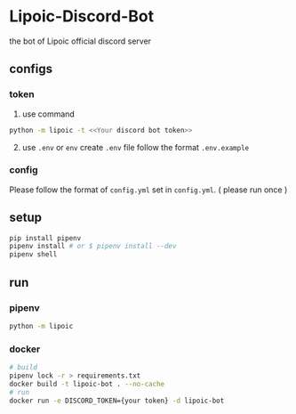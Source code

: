 # Lipoic-Discord-Bot

the bot of Lipoic official discord server

## configs

### token

1. use command

```sh
python -m lipoic -t <<Your discord bot token>>
```

2. use `.env` or `env`
create `.env` file follow the format `.env.example`

### config

Please follow the format of `config.yml` set in `config.yml`.
( please run once )

## setup

```sh
pip install pipenv
pipenv install # or $ pipenv install --dev
pipenv shell
```

## run

### pipenv

```sh
python -m lipoic
```

### docker

```sh
# build
pipenv lock -r > requirements.txt
docker build -t lipoic-bot . --no-cache
# run
docker run -e DISCORD_TOKEN={your token} -d lipoic-bot
```
